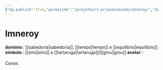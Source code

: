 ```yaml
---
{"dg-publish":true,"permalink":"/projetos/1-oriesen/mundo/imneroy/","dgHomeLink":true,"dgPassFrontmatter":false}
---
```



# Imneroy
**domínio**:: [[sabedoria|sabedoria]], [[tempo|tempo]] e [[equilíbrio|equilíbrio]]
**símbolo**:: [[sino|sino]] e [[tartaruga|tartaruga]]/[[grou|grou]]
**avatar**:: 

###### Cenas

